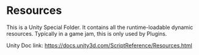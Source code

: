 # Resources

This is a Unity Special Folder. It contains all the runtime-loadable dynamic resources. Typically in a game jam, this is only used by Plugins.

Unity Doc link: https://docs.unity3d.com/ScriptReference/Resources.html

